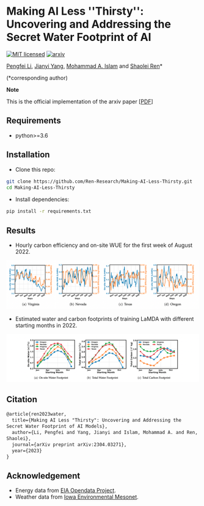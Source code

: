 # Making AI Less ''Thirsty'': Uncovering and Addressing the Secret Water Footprint of AI  

[![MIT licensed](https://img.shields.io/badge/license-MIT-brightgreen.svg)](LICENSE.md)  [![arxiv](http://img.shields.io/badge/cs.LG-arXiv%3A2304.03271-B31B1B.svg)](http://arxiv.org/abs/2304.03271)

[Pengfei Li](https://www.cs.ucr.edu/~pli081/), [Jianyi Yang](https://jyang-ai.github.io/), [Mohammad A. Islam](https://crystal.uta.edu/~mislam/) and [Shaolei Ren](https://intra.ece.ucr.edu/~sren/)*

(*corresponding author)

**Note**

This is the official implementation of the arxiv paper [[PDF](http://arxiv.org/abs/2304.03271)]

## Requirements

* python>=3.6

## Installation
* Clone this repo:
```bash
git clone https://github.com/Ren-Research/Making-AI-Less-Thirsty.git
cd Making-AI-Less-Thirsty
```
* Install dependencies:
```bash
pip install -r requirements.txt
```

## Results

- Hourly carbon efficiency and on-site WUE for the first week of August 2022.

![snapshot](./figures/snapshot.png)

- Estimated water and carbon footprints of training LaMDA with different starting months in 2022.

![footprint](./figures/footprint.png)

## Citation
```
@article{ren2023water,
  title={Making AI Less "Thirsty": Uncovering and Addressing the Secret Water Footprint of AI Models},
  author={Li, Pengfei and Yang, Jianyi and Islam, Mohammad A. and Ren, Shaolei},
  journal={arXiv preprint arXiv:2304.03271},
  year={2023}
}
```

## Acknowledgement
* Energy data from [EIA Opendata Project](https://www.eia.gov/opendata/).
* Weather data from [Iowa Environmental Mesonet](https://mesonet.agron.iastate.edu/).
